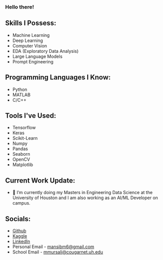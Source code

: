 ### Hello there!


## Skills I Possess: 
* Machine Learning
* Deep Learning
* Computer Vision
* EDA (Exploratory Data Analysis)
* Large Language Models
* Prompt Engineering

## Programming Languages I Know:
* Python
* MATLAB
* C/C++

## Tools I've Used:
* Tensorflow
* Keras
* Scikit-Learn
* Numpy
* Pandas
* Seaborn
* OpenCV
* Matplotlib

## Current Work Update:

- 🎒 I’m currently doing my Masters in Engineering Data Science at the University of Houston and I am also working as an AI/ML Developer on campus.

## Socials: 
* [Github](https://github.com/mansibm6)
* [Kaggle](https://www.kaggle.com/mansibmursalin)
* [LinkedIn](https://www.linkedin.com/in/mansibm6/)
* Personal Email - mansibm6@gmail.com
* School Email - mmursali@cougarnet.uh.edu
